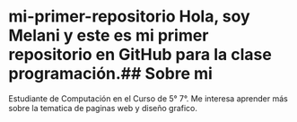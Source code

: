 # mi-primer-repositorio Hola, soy Melani y este es mi primer repositorio en GitHub para la clase programación.## Sobre mi
Estudiante de Computación en el Curso de 5° 7°.
Me interesa aprender más sobre la tematica de paginas web y diseño grafico.